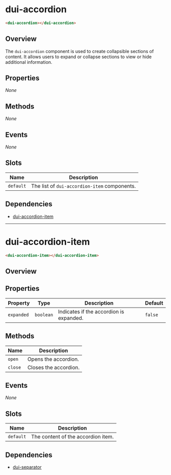 # dui-accordion

```html
<dui-accordion></dui-accordion>
```

## Overview
The `dui-accordion` component is used to create collapsible sections of content. It allows users to expand or collapse sections to view or hide additional information.

## Properties
_None_

## Methods
_None_

## Events
_None_

## Slots
| Name      | Description                                  |
|-----------|----------------------------------------------|
| `default` | The list of `dui-accordion-item` components. |

## Dependencies
* [dui-accordion-item](#/docs/components/accordion)

---

# dui-accordion-item

```html
<dui-accordion-item></dui-accordion-item>
```

## Overview

## Properties
| Property   | Type                                          | Description                                | Default   |
|------------|-----------------------------------------------|--------------------------------------------|-----------|
| `expanded` | `boolean`                                     | Indicates if the accordion is expanded.    | `false`   |

## Methods
| Name       | Description                           |
|------------|---------------------------------------|
| `open`     | Opens the accordion.                  |
| `close`    | Closes the accordion.                 |

## Events
_None_

## Slots
| Name      | Description                            |
|-----------|----------------------------------------|
| `default` | The content of the accordion item.     |

## Dependencies
* [dui-separator](#/docs/components/separator)
